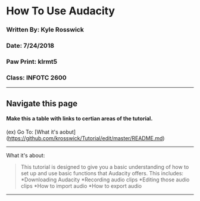 # How To Use Audacity 
### Written By: Kyle Rosswick
### Date: 7/24/2018
### Paw Print: klrmt5
### Class: INFOTC 2600
---
## Navigate this page
#### Make this a table with links to certian areas of the tutorial.
(ex) Go To: [What it's aobut] (https://github.com/krosswick/Tutorial/edit/master/README.md) 


---
What it's about:
>This tutorial is designed to give you a basic understanding of how to set up and use basic functions that Audacity offers. This includes:
*Downloading Audacity
*Recording audio clips
*Editing those audio clips
*How to import audio
*How to export audio
---
